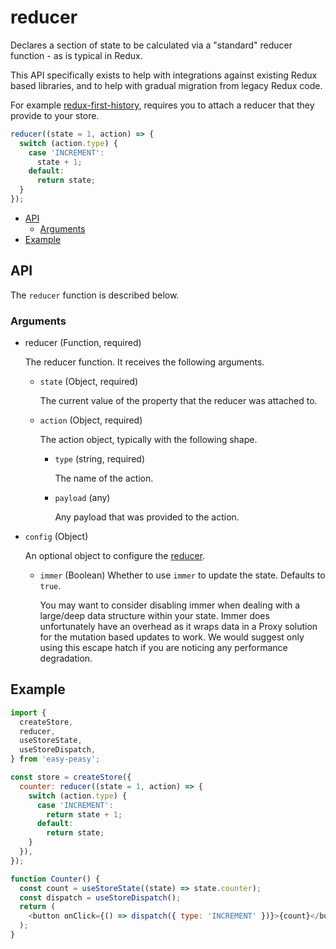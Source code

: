 # reducer

Declares a section of state to be calculated via a "standard" reducer function -
as is typical in Redux.

This API specifically exists to help with integrations against existing Redux
based libraries, and to help with gradual migration from legacy Redux code.

For example
[redux-first-history](https://github.com/salvoravida/redux-first-history),
requires you to attach a reducer that they provide to your store.

```javascript
reducer((state = 1, action) => {
  switch (action.type) {
    case 'INCREMENT':
      state + 1;
    default:
      return state;
  }
});
```

- [API](#api)
  - [Arguments](#arguments)
- [Example](#example)

## API

The `reducer` function is described below.

### Arguments

- reducer (Function, required)

  The reducer function. It receives the following arguments.

  - `state` (Object, required)

    The current value of the property that the reducer was attached to.

  - `action` (Object, required)

    The action object, typically with the following shape.

    - `type` (string, required)

      The name of the action.

    - `payload` (any)

      Any payload that was provided to the action.

- `config` (Object)

  An optional object to configure the [reducer](/docs/api/reducer.html).

  - `immer` (Boolean) Whether to use `immer` to update the state. Defaults to
    `true`.

    You may want to consider disabling immer when dealing with a large/deep data
    structure within your state. Immer does unfortunately have an overhead as it
    wraps data in a Proxy solution for the mutation based updates to work. We
    would suggest only using this escape hatch if you are noticing any
    performance degradation.

## Example

```javascript
import {
  createStore,
  reducer,
  useStoreState,
  useStoreDispatch,
} from 'easy-peasy';

const store = createStore({
  counter: reducer((state = 1, action) => {
    switch (action.type) {
      case 'INCREMENT':
        return state + 1;
      default:
        return state;
    }
  }),
});

function Counter() {
  const count = useStoreState((state) => state.counter);
  const dispatch = useStoreDispatch();
  return (
    <button onClick={() => dispatch({ type: 'INCREMENT' })}>{count}</button>
  );
}
```
